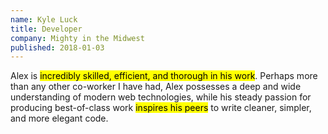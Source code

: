 ```yaml
---
name: Kyle Luck
title: Developer
company: Mighty in the Midwest
published: 2018-01-03
---
```


Alex is <mark>incredibly skilled, efficient, and thorough in his work</mark>. Perhaps more than any other co-worker I have had, Alex possesses a deep and wide understanding of modern web technologies, while his steady passion for producing best-of-class work <mark>inspires his peers</mark> to write cleaner, simpler, and more elegant code.
